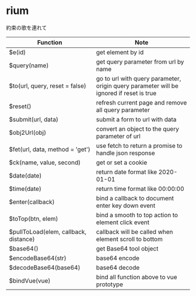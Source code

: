 # rium
約束の歌を連れて

| Function | Note |
| ------------ | ------------ |
| $e(id)  | get element by id |
| $query(name)  | get query parameter from url by name  |
| $to(url, query, reset = false) | go to url with query parameter, origin query parameter will be ignored if reset is true
| $reset() | refresh current page and remove all query parameter
| $submit(url, data) | submit a form to url with data
| $obj2Url(obj) | convert an object to the query parameter of url
| $fet(url, data, method = 'get') | use fetch to return a promise to handle json response
| $ck(name, value, second) | get or set a cookie
| $date(date) | return date format like 2020-01-01
| $time(date) | return time format like 00:00:00
| $enter(callback) | bind a callback to document enter key down event
| $toTop(btn, elem) | bind a smooth to top action to element click event
| $pullToLoad(elem, callback, distance) | callback will be called when element scroll to bottom
| $base64() | get Base64 tool object
| $encodeBase64(str) | base64 encode
| $decodeBase64(base64) | base64 decode
| $bindVue(vue) | bind all function above to vue prototype
